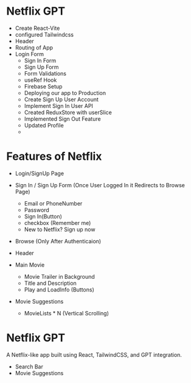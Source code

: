 # Netflix GPT

- Create React-Vite
- configured Tailwindcss
- Header
- Routing of App
- Login Form
  - Sign In Form
  - Sign Up Form
  - Form Validations
  - useRef Hook
  - Firebase Setup
  - Deploying our app to Production
  - Create Sign Up User Account
  - Implement Sign In User API
  - Created ReduxStore with userSlice
  - Implemented Sign Out Feature
  - Updated Profile
  -

# Features of Netflix

- Login/SignUp Page
- Sign In / Sign Up Form (Once User Logged In it Redirects to Browse Page)

  - Email or PhoneNumber
  - Password
  - Sign In(Button)
  - checkbox (Remember me)
  - New to Netflix? Sign up now

- Browse (Only After Authenticaion)
- Header
- Main Movie
  - Movie Trailer in Background
  - Title and Description
  - Play and LoadInfo (Buttons)
- Movie Suggestions

  - MovieLists \* N (Vertical Scrolling)

# Netflix GPT

A Netflix-like app built using React, TailwindCSS, and GPT integration.

- Search Bar
- Movie Suggestions
